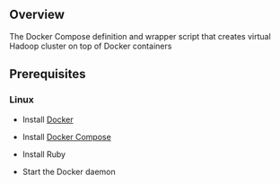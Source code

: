 ## Overview

The Docker Compose definition and wrapper script that creates virtual Hadoop
cluster on top of Docker containers

## Prerequisites

### Linux

* Install [Docker](https://docs.docker.com/installation/)

* Install [Docker Compose](https://docs.docker.com/compose/install/)

* Install Ruby

* Start the Docker daemon